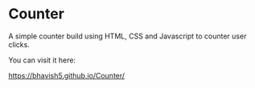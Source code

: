 # Counter

A simple counter build using HTML, CSS and Javascript to counter user clicks.

You can visit it here:

https://bhavish5.github.io/Counter/
